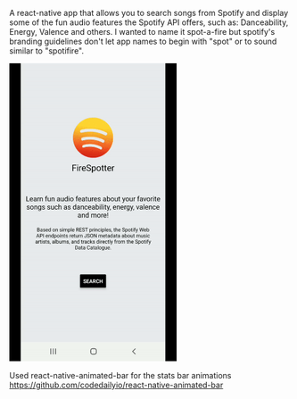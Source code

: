A react-native app that allows you to search songs from Spotify and display some of the fun audio features the Spotify API offers, such as: Danceability, Energy, Valence and others. I wanted to name it spot-a-fire but spotify's branding guidelines don't let app names to begin with "spot" or to sound similar to "spotifire". 

<img src="https://github.com/tomasamado/FireSpotter/blob/master/sampleVideo/Sample.gif" width="300" height="534" />

Used react-native-animated-bar for the stats bar animations https://github.com/codedailyio/react-native-animated-bar
